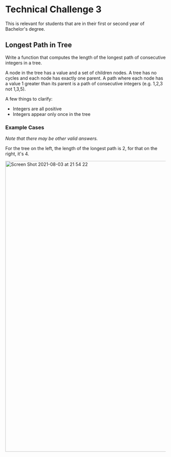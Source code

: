 # Technical Challenge 3
This is relevant for students that are in their first or second year of Bachelor's degree.

## Longest Path in Tree
Write a function that computes the length of the longest path of consecutive integers in a tree. 

A node in the tree has a value and a set of children nodes. A tree has no cycles and each node has exactly one parent. A path where each node has a value 1 greater than its parent is a path of consecutive integers (e.g. 1,2,3 not 1,3,5). 

A few things to clarify:

*   Integers are all positive
*   Integers appear only once in the tree

### Example Cases
_Note that there may be other valid answers._

For the tree on the left, the length of the longest path is 2, for that on the right, it's 4.

<img width="911" alt="Screen Shot 2021-08-03 at 21 54 22" src="https://user-images.githubusercontent.com/46791949/128037728-d033245d-7553-4c99-a7e9-54c79ab97136.png">
